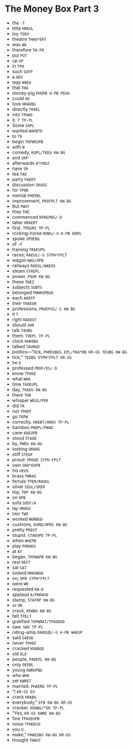 # The Money Box Part 3

* the `-T`
* little `HREUL`
* toy `TOEU`
* theatre `THAO*ERT`
* was `WA`
* therefore `TH-FR`
* put `PUT`
* up `UP`
* in `TPH`
* such `SUFP`
* a `AEU`
* way `WAEU`
* that `THA`
* money-pig `PHUPB H-PB PEUG`
* could `KO`
* look `HRAOBG`
* directly `TKREL`
* into `TPHAO`
* it. `T TP-PL`
* Some `SOPL`
* wanted `WAPBTD`
* to `TO`
* begin `TKPWEUPB`
* with `W`
* comedy, `KOPL/TKEU KW-BG`
* and `SKP`
* afterwards `A*FRDZ`
* have `SR`
* tea `TAE`
* party `PAERT`
* discussion `SKUGS`
* for `TPOR`
* mental `PHEPBL`
* improvement, `PROFPLT KW-BG`
* But `PWUT`
* they `THE`
* commenced `KPHEPBS/-D`
* latter `HRAERT`
* first. `TPEURS TP-PL`
* rocking-horse `ROBG/-G H-PB HORS`
* spoke `SPOEBG`
* of `-F`
* training `TRAEUPG`
* races; `RAEUS/-S STPH*FPLT`
* wagon `WAG/OPB`
* railways `RAEUL/WAEUS`
* steam `STAEPL`
* power, `POUR KW-BG`
* these `THEZ`
* subjects `SUBTS`
* belonged `PWHROPBGD`
* each `AOEFP`
* their `THAEUR`
* professions, `PROEFGS/-S KW-BG`
* it `T`
* right `RAOEUT`
* should `SHO`
* talk `TAUBG`
* them. `THEPL TP-PL`
* clock `KHROBG`
* talked `TAUBGD`
* politics—"tick, `PHREUBGS EPL/TKA*RB KR-GS TEUBG KW-BG`
* tick;" `TEUBG STPH*FPLT KR-GS`
* he `E`
* professed `PROF/ES/-D`
* know `TPHOE`
* what `WHA`
* time `TAOEUPL`
* day, `TKAEU KW-BG`
* there `THR`
* whisper `WEUS/PER`
* did `TK`
* not `TPHOT`
* go `TKPW`
* correctly. `KREBT/HREU TP-PL`
* bamboo `PWAPL/PWAO`
* cane `KAEUPB`
* stood `STAOD`
* by, `PWEU KW-BG`
* looking `HRAOG`
* stiff `STEUF`
* proud: `PROUD STPH-FPLT`
* vain `SRA*EUPB`
* his `HEUS`
* brass `PWRAS`
* ferrule `TPER/RAOUL`
* silver `SEUL/SRER`
* top, `TOP KW-BG`
* on `OPB`
* sofa `SOEF/A`
* lay `HRAEU`
* two `TWO`
* worked `WORBGD`
* cushions, `KURB/OPBS KW-BG`
* pretty `PREUT`
* stupid. `STAOUPD TP-PL`
* when `WHEPB`
* play `PHRAEU`
* at `AT`
* began, `TKPWAPB KW-BG`
* rest `REFT`
* sat `SAT`
* looked `HRAOBGD`
* on; `OPB STPH*FPLT`
* were `WR`
* requested `KW-D`
* applaud `A/PHRAUD`
* stamp, `STAFRP KW-BG`
* or `OR`
* crack, `KRABG KW-BG`
* felt `TPELT`
* gratified `TKPWRAT/TPAOEUD`
* saw. `SAU TP-PL`
* riding-whip `RAOEUD/-G H-PB WHEUP`
* said `SAEUD`
* never `TPHEF`
* cracked `KRABGD`
* old `OLD`
* people, `PAOEPL KW-BG`
* only `OEPBL`
* young `KWRUPBG`
* who `WHO`
* yet `KWRET`
* married. `PHAERD TP-PL`
* "I `KR-GS EU`
* crack `KRABG`
* everybody," `EFB KW-BG KR-GS`
* cracker. `KRABG/*ER TP-PL`
* "Yes, `KR-GS KWRE KW-BG`
* fine `TPAOEUPB`
* noise `TPHOEUS`
* you `U`
* make," `PHAEUBG KW-BG KR-GS`
* thought `THAUT`
